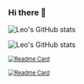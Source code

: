 ### Hi there 👋

![Leo's GitHub stats](https://github-readme-stats.vercel.app/api?username=3181538941&show_icons=true&theme=city_lights)

![Leo's GitHub stats](https://github-readme-stats.vercel.app/api?username=3181538941&show_icons=true&theme=dark)

<!-- [![Readme Card](https://github-readme-stats.vercel.app/api/pin/?username=3181538941&repo=Emp_ms)](https://github.com/3181538941/Emp_ms)

[![Readme Card](https://github-readme-stats.vercel.app/api/pin/?username=3181538941&repo=lanzouTool)](https://github.com/3181538941/lanzouTool) -->


[<img src="https://github-readme-stats.vercel.app/api/pin/?username=3181538941&repo=Emp_ms" alt="Readme Card" style="zoom:80%;" />](https://github.com/3181538941/github-readme-stats)

[<img src="https://github-readme-stats.vercel.app/api/pin/?username=3181538941&repo=lanzouTool" alt="Readme Card" style="zoom:80%;" />](https://github.com/3181538941/lanzouTool)
<!--
**3181538941/3181538941** is a ✨ _special_ ✨ repository because its `README.md` (this file) appears on your GitHub profile.

Here are some ideas to get you started:

- 🔭 I’m currently working on ...
- 🌱 I’m currently learning ...
- 👯 I’m looking to collaborate on ...
- 🤔 I’m looking for help with ...
- 💬 Ask me about ...
- 📫 How to reach me: ...
- 😄 Pronouns: ...
- ⚡ Fun fact: ...
-->


